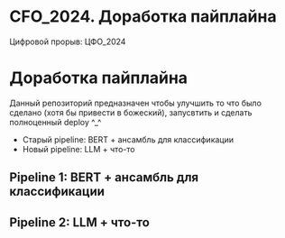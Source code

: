 # CFO_2024. Доработка пайплайна
Цифровой прорыв: ЦФО_2024
# Доработка пайплайна
Данный репозиторий предназначен чтобы улучшить то что было сделано (хотя бы привести в 
божеский), запусвтить и сделать полноценный deploy ^_^
* Старый pipeline: BERT + ансамбль для классификации
* Новый pipeline: LLM + что-то

## Pipeline 1: BERT + ансамбль для классификации

## Pipeline 2: LLM + что-то
